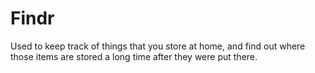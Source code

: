 # Findr

Used to keep track of things that you store at home, and find out where those items are stored a long time after they were put there.